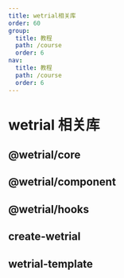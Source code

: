 ```yaml
---
title: wetrial相关库
order: 60
group:
  title: 教程
  path: /course
  order: 6
nav:
  title: 教程
  path: /course
  order: 6
---
```


# wetrial 相关库

## @wetrial/core

## @wetrial/component

## @wetrial/hooks

## create-wetrial

## wetrial-template
